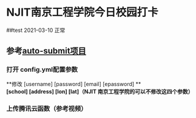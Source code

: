 #      NJIT南京工程学院今日校园打卡
##test 2021-03-10 正常
## 参考[auto-submit项目](https://github.com/ZimoLoveShuang/auto-submit)

### 打开 config.yml配置参数  
**修改 [username]  [password]  [email]  [epassword]  **  
**[school] [address] [lon] [lat]（NJIT 南京工程学院的可以不修改这四个参数）**

### 上传腾讯云函数（参考视频）

